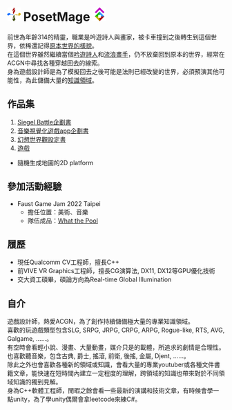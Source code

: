 # <img src="/Icon/Design/4Element.svg" Height="32" /> PosetMage <img src="/Icon/Transparent/POM.png" Height="32" />

前世為年齡314的精靈，職業是吟遊詩人與畫家，被卡車撞到之後轉生到這個世界，依稀還記得[原本世界的樣貌](https://posetmage.github.io)。  
在這個世界雖然繼續當個[吟遊詩人](https://www.youtube.com/playlist?list=PLPCB8U8InbbtVzkpDruYrB3TSDP-FPZpD)和[流浪畫手](https://www.facebook.com/QuantumNecro)，仍不放棄回到原本的世界，經常在ACGN中尋找各種穿越回去的線索。  
身為遊戲設計師是為了模擬回去之後可能是法則已經改變的世界，必須預演其他可能性，為此儲備大量的[知識領域](https://github.com/QuantumNecro/Knowledge)。  

## 作品集
1. [Siegel Battle企劃書](./Siegel%20Battle/)
2. [音樂視覺化遊戲app企劃書](https://github.com/posetmage/-app-)
3. [幻想世界觀設定書](https://posetmage.github.io)
4. [遊戲](https://youtu.be/M7fq31j2F1I)
  * 隨機生成地圖的2D platform

## 參加活動經驗
* Faust Game Jam 2022 Taipei
  * 擔任位置：美術、音樂
  * 隊伍成品：[What the Pool](https://yanagiragi.itch.io/what-the-pool)

## 履歷
* 現任Qualcomm CV工程師，擅長C++
* 前VIVE VR Graphics工程師，擅長CG演算法, DX11, DX12等GPU優化技術
* 交大資工碩畢，碩論方向為Real-time Global Illumination

## 自介
遊戲設計師，熱愛ACGN，為了創作持續儲備極大量的專業知識領域。  
喜歡的玩遊戲類型包含SLG, SRPG, JRPG, CRPG, ARPG, Rogue-like, RTS, AVG, Galgame, ......。  
有空時會看輕小說、漫畫、大量動畫，媒介只是的載體，所追求的劇情是合理性。  
也喜歡聽音樂，包含古典, 爵士, 搖滾, 前衛, 後搖, 金屬, Djent, ......。  
除此之外也會喜歡各種新的領域或知識，會看大量的專業youtuber或各種文件書籍文章，能快速在短時間內建立一定程度的理解，跨領域的知識也帶來對於不同領域知識的獨到見解。  
身為C++軟體工程師，閒暇之餘會看一些最新的演講和技術文章，有時候會學一點unity，為了學unity偶爾會拿leetcode來練C#。  
